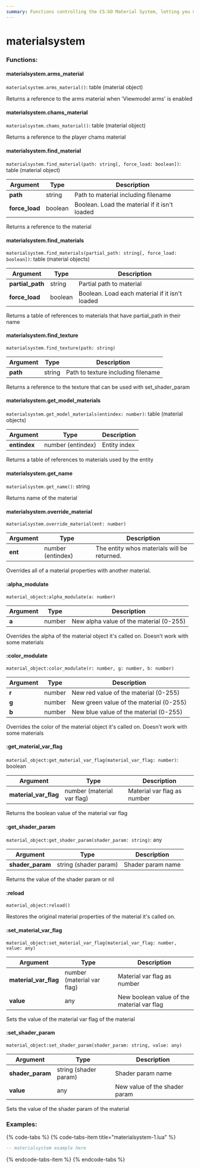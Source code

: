 ```yaml
---
summary: Functions controlling the CS:GO Material System, letting you modulate, swap, remove materials and set their shader params / material vars
---
```


# materialsystem

### Functions:
#### materialsystem.arms_material

`materialsystem.arms_material()`: table (material object)

Returns a reference to the arms material when 'Viewmodel arms' is enabled


#### materialsystem.chams_material

`materialsystem.chams_material()`: table (material object)

Returns a reference to the player chams material


#### materialsystem.find_material

`materialsystem.find_material(path: string[, force_load: boolean])`: table (material object)

Argument | Type | Description
-------- | ---- | -----------
  **path** | string | Path to material including filename
  **force_load** | boolean | Boolean. Load the material if it isn't loaded

Returns a reference to the material


#### materialsystem.find_materials

`materialsystem.find_materials(partial_path: string[, force_load: boolean])`: table (material objects)

Argument | Type | Description
-------- | ---- | -----------
  **partial_path** | string | Partial path to material
  **force_load** | boolean | Boolean. Load each material if it isn't loaded

Returns a table of references to materials that have partial_path in their name


#### materialsystem.find_texture

`materialsystem.find_texture(path: string)`

Argument | Type | Description
-------- | ---- | -----------
  **path** | string | Path to texture including filename

Returns a reference to the texture that can be used with set_shader_param


#### materialsystem.get_model_materials

`materialsystem.get_model_materials(entindex: number)`: table (material objects)

Argument | Type | Description
-------- | ---- | -----------
  **entindex** | number (entindex) | Entity index

Returns a table of references to materials used by the entity


#### materialsystem.get_name

`materialsystem.get_name()`: string

Returns name of the material


#### materialsystem.override_material

`materialsystem.override_material(ent: number)`

Argument | Type | Description
-------- | ---- | -----------
  **ent** | number (entindex) | The entity whos materials will be returned.

Overrides all of a material properties with another material.


#### :alpha_modulate

`material_object:alpha_modulate(a: number)`

Argument | Type | Description
-------- | ---- | -----------
  **a** | number | New alpha value of the material (0-255)

Overrides the alpha of the material object it's called on. Doesn't work with some materials


#### :color_modulate

`material_object:color_modulate(r: number, g: number, b: number)`

Argument | Type | Description
-------- | ---- | -----------
  **r** | number | New red value of the material (0-255)
  **g** | number | New green value of the material (0-255)
  **b** | number | New blue value of the material (0-255)

Overrides the color of the material object it's called on. Doesn't work with some materials


#### :get_material_var_flag

`material_object:get_material_var_flag(material_var_flag: number)`: boolean

Argument | Type | Description
-------- | ---- | -----------
  **material_var_flag** | number (material var flag) | Material var flag as number

Returns the boolean value of the material var flag


#### :get_shader_param

`material_object:get_shader_param(shader_param: string)`: any

Argument | Type | Description
-------- | ---- | -----------
  **shader_param** | string (shader param) | Shader param name

Returns the value of the shader param or nil


#### :reload

`material_object:reload()`

Restores the original material properties of the material it's called on.


#### :set_material_var_flag

`material_object:set_material_var_flag(material_var_flag: number, value: any)`

Argument | Type | Description
-------- | ---- | -----------
  **material_var_flag** | number (material var flag) | Material var flag as number
  **value** | any | New boolean value of the material var flag

Sets the value of the material var flag of the material


#### :set_shader_param

`material_object:set_shader_param(shader_param: string, value: any)`

Argument | Type | Description
-------- | ---- | -----------
  **shader_param** | string (shader param) | Shader param name
  **value** | any | New value of the shader param

Sets the value of the shader param of the material


### Examples:

{% code-tabs %}
{% code-tabs-item title="materialsystem-1.lua" %}
```lua
-- materialsystem example here
```
{% endcode-tabs-item %}
{% endcode-tabs %}
